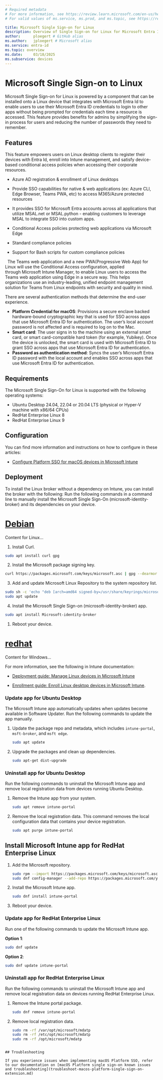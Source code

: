 ```yaml
---
# Required metadata
# For more information, see https://review.learn.microsoft.com/en-us/help/platform/learn-editor-add-metadata?branch=main
# For valid values of ms.service, ms.prod, and ms.topic, see https://review.learn.microsoft.com/en-us/help/platform/metadata-taxonomies?branch=main

title: Microsoft Single Sign-on for Linux
description: Overview of Single Sign-on for Linux for Microsoft Entra ID registered devices.
author:      ploegert # GitHub alias
ms.author:   jploegert # Microsoft alias
ms.service: entra-id
ms.topic: overview
ms.date:     03/18/2025
ms.subservice: devices
---
```


# Microsoft Single Sign-on to Linux


Microsoft Single Sign-on for Linux is powered by a component that can be installed onto a Linux device that integrates with Microsoft Entra Id to enable users to use their Microsoft Entra ID credentials to login to other apps without being prompted for credentials each time a resource is accessed. This feature provides benefits for admins by simplifying the sign-in process for users and reducing the number of passwords they need to remember. 

## Features

This feature empowers users on Linux desktop clients to register their devices with Entra Id, enroll into Intune management, and satisfy device-based conditional access policies when accessing their corporate resources.

- Azure AD registration & enrollment of Linux desktops

- Provide SSO capabilities for native & web applications (ex: Azure CLI, Edge Browser, Teams PWA, etc) to access M365/Azure protected resources

- It provides SSO for Microsoft Entra accounts across all applications that utilize MSAL.net or MSAL.python - enabling customers to leverage MSAL to integrate SSO into custom apps.

- Conditional Access policies protecting web applications via Microsoft Edge

- Standard compliance policies

- Support for Bash scripts for custom compliance policies

 
The Teams web application and a new PWA(Progressive Web App) for Linux will use the Conditional Access configuration, applied through Microsoft Intune Manager, to enable Linux users to access the Teams web application using Edge in a secure way. This helps organizations use an industry-leading, unified endpoint management solution for Teams from Linux endpoints with security and quality in mind.

There are several authentication methods that determine the end-user experience.

* **Platform Credential for macOS**: Provisions a secure enclave backed hardware-bound cryptographic key that is used for SSO across apps that use Microsoft Entra ID for authentication. The user’s local account password is not affected and is required to log on to the Mac.
* **Smart card**: The user signs in to the machine using an external smart card, or smart card-compatible hard token (for example, Yubikey). Once the device is unlocked, the smart card is used with Microsoft Entra ID to grant SSO across apps that use Microsoft Entra ID for authentication.
* **Password as authentication method**: Syncs the user’s Microsoft Entra ID password with the local account and enables SSO across apps that use Microsoft Entra ID for authentication.


## Requirements

The Microsoft Single Sign-On for Linux is supported with the following operating systems:  
- Ubuntu Desktop 24.04, 22.04 or 20.04 LTS (physical or Hyper-V machine with x86/64 CPUs)  
 - RedHat Enterprise Linux 8  
 - RedHat Enterprise Linux 9

## Configuration

You can find more information and instructions on how to configure in these articles:
- [Configure Platform SSO for macOS devices in Microsoft Intune](/mem/intune/configuration/platform-sso-macos)

## Deployment

To install the Linux broker without a dependency on Intune, you can install the broker with the following:
Run the following commands in a command line to manually install the Microsoft Single Sign-On (microsoft-identity-broker) and its dependencies on your device.  

# [Debian](#tab/debian)

Content for Linux...

1. Install Curl. 


```bash
sudo apt install curl gpg
```

2. Install the Microsoft package signing key.  


```bash
curl https://packages.microsoft.com/keys/microsoft.asc | gpg --dearmor > microsoft.gpg     sudo install -o root -g root -m 644 microsoft.gpg /usr/share/keyrings/     rm microsoft.gpg
```

3. Add and update Microsoft Linux Repository to the system repository list.

```bash
sudo sh -c 'echo "deb [arch=amd64 signed-by=/usr/share/keyrings/microsoft.gpg] https://packages.microsoft.com/ubuntu/$(lsb_release -rs)/prod $(lsb_release -cs) main" >> /etc/apt/sources.list.d/microsoft-ubuntu-$(lsb_release -cs)-prod.list'
sudo apt update
```

4. Install the Microsoft Single Sign-on (microsoft-identity-broker) app.

```bash
sudo apt install Microsoft-identity-broker
```

1. Reboot your device.  

# [redhat](#tab/redhat)

Content for Windows...

For more information, see the following in Intune documentation:

- [Deployment guide: Manage Linux devices in Microsoft Intune](/mem/intune-service/fundamentals/deployment-guide-platform-linux)

- [Enrollment guide: Enroll Linux desktop devices in Microsoft Intune](/mem/intune-service/fundamentals/deployment-guide-enrollment-linux).


### Update app for Ubuntu Desktop 
The Microsoft Intune app automatically updates when updates become available in Software Updater. Run the following commands to update the app manually.    


1. Update the package repo and metadata, which includes `intune-portal`, `msft-broker`, and `msft edge`.   

    ```bash
    sudo apt update
    ```
 
2. Upgrade the packages and clean up dependencies.  

    ```bash
    sudo apt-get dist-upgrade
    ```

### Uninstall app for Ubuntu Desktop  
Run the following commands to uninstall the Microsoft Intune app and remove local registration data from devices running Ubuntu Desktop.  

1. Remove the Intune app from your system.  

    ```bash
    sudo apt remove intune-portal
    ```

2. Remove the local registration data. This command removes the local configuration data that contains your device registration.     

    ```bash
    sudo apt purge intune-portal
    ```  
## Install Microsoft Intune app for RedHat Enterprise Linux  

1. Add the Microsoft repository.  

   ```bash
   sudo rpm --import https://packages.microsoft.com/keys/microsoft.asc
   sudo dnf config-manager --add-repo https://packages.microsoft.com/yumrepos/microsoft-rhel9.0-prod
   ```

2. Install the Microsoft Intune app.  

   ```bash
   sudo dnf install intune-portal
   ```

3. Reboot your device.  

### Update app for RedHat Enterprise Linux  
Run one of the following commands to update the Microsoft Intune app.  

**Option 1**:  

   ```bash
   sudo dnf update
   ```

**Option 2**: 
   ```bash
   sudo dnf update intune-portal
   ```

### Uninstall app for RedHat Enterprise Linux  

Run the following commands to uninstall the Microsoft Intune app and remove local registration data on devices running RedHat Enterprise Linux.    

1. Remove the Intune portal package.  

   ```bash
   sudo dnf remove intune-portal
   ```
   
2. Remove local registration data.  

   ```bash
   sudo rm -rf /var/opt/microsoft/mdatp
   sudo rm -rf /etc/opt/microsoft/mdatp
   sudo rm -rf /opt/microsoft/mdatp
   ```  
```

## Troubleshooting 

If you experience issues when implementing macOS Platform SSO, refer to our documentation on [macOS Platform single sign-on known issues and troubleshooting](troubleshoot-macos-platform-single-sign-on-extension.md)
